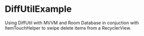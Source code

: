 # DiffUtilExample
Using DiffUtil with MVVM and Room Database in conjuction with ItemTouchHelper to swipe delete items from a RecyclerView.
